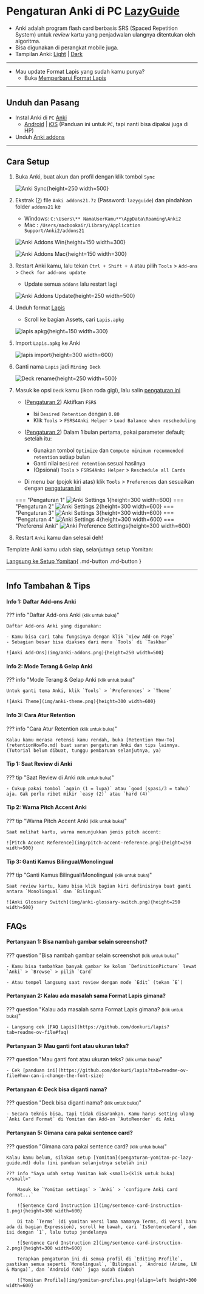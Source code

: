 # Pengaturan Anki di PC [LazyGuide](https://lazyguidejp.github.io/jp-lazy-guide/setupAnki/)

- Anki adalah program flash card berbasis SRS (Spaced Repetition System) untuk _review_ kartu yang penjadwalan ulangnya ditentukan oleh algoritma.
- Bisa digunakan di perangkat mobile juga.
- Tampilan Anki: [Light](img/anki-pc-light.png) | [Dark](img/anki-pc-dark.png)

---

- Mau update Format Lapis yang sudah kamu punya?
    - Buka [Memperbarui Format Lapis](pembaruan-format-lapis.md)

---

## Unduh dan Pasang

- Instal Anki di `PC` [Anki](https://apps.ankiweb.net/)
    - [Android](https://play.google.com/store/apps/details?id=com.ichi2.anki&hl=en_US) | [iOS](https://apps.apple.com/us/app/ankimobile-flashcards/id373493387) (Panduan ini untuk `PC`, tapi nanti bisa dipakai juga di HP)
- Unduh [Anki addons](https://drive.google.com/drive/folders/1dfmYAp0eg_bhhAkohUISYaS6B6QOBtww?usp=sharing)

---

## Cara Setup
1. Buka Anki, buat akun dan profil dengan klik tombol `Sync`

    ![Anki Sync](img/anki-sync.png){height=250 width=500}

2. Ekstrak ([?](https://www.webhostinghub.com/help/learn/website/managing-files/extract-file)) file `Anki addons21.7z` (Password: `lazyguide`) dan pindahkan folder `addons21` ke 
     - Windows: `C:\Users\** NamaUserKamu**\AppData\Roaming\Anki2`
     - Mac    : `/Users/macbookair/Library/Application Support/Anki2/addons21`

    ![Anki Addons Win](img/addons-directory.png){height=150 width=300}

    ![Anki Addons Mac](img/addons-directory-mac.jpg){height=150 width=300}

3. Restart Anki kamu, lalu tekan `Ctrl + Shift + A` atau pilih `Tools` > `Add-ons` > `Check for add-ons update`
    - Update semua `addons` lalu restart lagi

    ![Anki Addons Update](img/addons-update.png){height=250 width=500}

4. Unduh format [Lapis](https://github.com/donkuri/lapis/releases/latest)
    - Scroll ke bagian Assets, cari `Lapis.apkg`

    ![lapis apkg](img/lapis-apkg.png){height=150 width=300}

5. Import `Lapis.apkg` ke Anki

    ![lapis import](img/lapis-import.png){height=300 width=600}

6. Ganti nama `Lapis` jadi `Mining Deck`

    ![Deck rename](img/deck-rename.png){height=250 width=500}

7. Masuk ke opsi `Deck` kamu (ikon roda gigi), lalu salin [pengaturan ini](pengaturan-anki-pc-lazy-guide.md/#__tabbed_1_1)
    - ([Pengaturan 2](pengaturan-anki-pc-lazy-guide.md/#__tabbed_1_2)) Aktifkan `FSRS`
        - Isi `Desired Retention` dengan `0.80`
        - Klik `Tools` > `FSRS4Anki Helper` > `Load Balance when rescheduling`

    - ([Pengaturan 2](pengaturan-anki-pc-lazy-guide.md/#__tabbed_1_2)) Dalam 1 bulan pertama, pakai parameter default; setelah itu:
        - Gunakan tombol `Optimize` dan `Compute minimum recommended retention` setiap bulan
        - Ganti nilai `Desired retention` sesuai hasilnya
        - (Opsional) `Tools` > `FSRS4Anki Helper` > `Reschedule all Cards`

    - Di menu bar (pojok kiri atas) klik `Tools` > `Preferences` dan sesuaikan dengan [pengaturan ini](pengaturan-anki-pc-lazy-guide.md/#__tabbed_1_5)

    === "Pengaturan 1"
        ![Anki Settings 1](img/anki-settings-1.png){height=300 width=600}
    === "Pengaturan 2"
        ![Anki Settings 2](img/anki-settings-2.png){height=300 width=600}
    === "Pengaturan 3"
        ![Anki Settings 3](img/anki-settings-3.png){height=300 width=600}
    === "Pengaturan 4"
        ![Anki Settings 4](img/anki-settings-4.png){height=300 width=600}
    === "Preferensi Anki"
        ![Anki Preference Settings](img/anki-preference-settings.png){height=300 width=600}

8. Restart `Anki` kamu dan selesai deh!

Template Anki kamu udah siap, selanjutnya setup Yomitan:

[Langsung ke Setup Yomitan](pengaturan-yomitan-pc-lazy-guide.md){ .md-button .md-button }

---

## Info Tambahan & Tips

#### Info 1: Daftar Add-ons Anki

??? info "Daftar Add-ons Anki <small>(klik untuk buka)</small>"

    Daftar Add-ons Anki yang digunakan:

    - Kamu bisa cari tahu fungsinya dengan klik `View Add-on Page`
    - Sebagian besar bisa diakses dari menu `Tools` di `Taskbar`

    ![Anki Add-Ons](img/anki-addons.png){height=250 width=500}

#### Info 2: Mode Terang & Gelap Anki

??? info "Mode Terang & Gelap Anki <small>(klik untuk buka)</small>"

    Untuk ganti tema Anki, klik `Tools` > `Preferences` > `Theme`

    ![Anki Theme](img/anki-theme.png){height=300 width=600}

#### Info 3: Cara Atur Retention

??? info "Cara Atur Retention <small>(klik untuk buka)</small>"

    Kalau kamu merasa retensi kamu rendah, buka [Retention How-To](retentionHowTo.md) buat saran pengaturan Anki dan tips lainnya. (Tutorial belum dibuat, tunggu pembaruan selanjutnya, ya)

#### Tip 1: Saat Review di Anki

??? tip "Saat Review di Anki <small>(klik untuk buka)</small>"

    - Cukup pakai tombol `again (1 = lupa)` atau `good (spasi/3 = tahu)` aja. Gak perlu ribet mikir `easy (2)` atau `hard (4)`

#### Tip 2: Warna Pitch Accent Anki

??? tip "Warna Pitch Accent Anki <small>(klik untuk buka)</small>"

    Saat melihat kartu, warna menunjukkan jenis pitch accent:

    ![Pitch Accent Reference](img/pitch-accent-reference.png){height=250 width=500}

#### Tip 3: Ganti Kamus Bilingual/Monolingual

??? tip "Ganti Kamus Bilingual/Monolingual <small>(klik untuk buka)</small>"

    Saat review kartu, kamu bisa klik bagian kiri definisinya buat ganti antara `Monolingual` dan `Bilingual`

    ![Anki Glossary Switch](img/anki-glossary-switch.png){height=250 width=500}

## FAQs

#### Pertanyaan 1: Bisa nambah gambar selain screenshot?

??? question "Bisa nambah gambar selain screenshot <small>(klik untuk buka)</small>"

    - Kamu bisa tambahkan banyak gambar ke kolom `DefinitionPicture` lewat `Anki` > `Browse` > pilih `Card`

    - Atau tempel langsung saat review dengan mode `Edit` (tekan `E`)

#### Pertanyaan 2: Kalau ada masalah sama Format Lapis gimana?

??? question "Kalau ada masalah sama Format Lapis gimana? <small>(klik untuk buka)</small>"

    - Langsung cek [FAQ Lapis](https://github.com/donkuri/lapis?tab=readme-ov-file#faq)

#### Pertanyaan 3: Mau ganti font atau ukuran teks?

??? question "Mau ganti font atau ukuran teks? <small>(klik untuk buka)</small>"

    - Cek [panduan ini](https://github.com/donkuri/lapis?tab=readme-ov-file#how-can-i-change-the-font-size)

#### Pertanyaan 4: Deck bisa diganti nama?

??? question "Deck bisa diganti nama? <small>(klik untuk buka)</small>"

    - Secara teknis bisa, tapi tidak disarankan. Kamu harus setting ulang `Anki Card Format` di Yomitan dan Add-on `AutoReorder` di Anki

#### Pertanyaan 5: Gimana cara pakai sentence card?

??? question "Gimana cara pakai sentence card? <small>(klik untuk buka)</small>"

    Kalau kamu belum, silakan setup [Yomitan](pengaturan-yomitan-pc-lazy-guide.md) dulu (ini panduan selanjutnya setelah ini)

    ??? info "Saya udah setup Yomitan kok <small>(klik untuk buka)</small>"

        Masuk ke `Yomitan settings` > `Anki` > `configure Anki card format...`

        ![Sentence Card Instruction 1](img/sentence-card-instruction-1.png){height=300 width=600}
        
        Di tab `Terms` (di yomitan versi lama namanya Terms, di versi baru ada di bagian Expression), scroll ke bawah, cari `IsSentenceCard`, dan isi dengan `1`, lalu tutup jendelanya

        ![Sentence Card Instruction 2](img/sentence-card-instruction-2.png){height=300 width=600}

        Terapkan pengaturan ini di semua profil di `Editing Profile`, pastikan semua seperti `Monolingual`, `Bilingual`, `Android (Anime, LN & Manga)`, dan `Android (VN)` juga sudah diubah

        ![Yomitan Profile](img/yomitan-profiles.png){align=left height=300 width=600}
